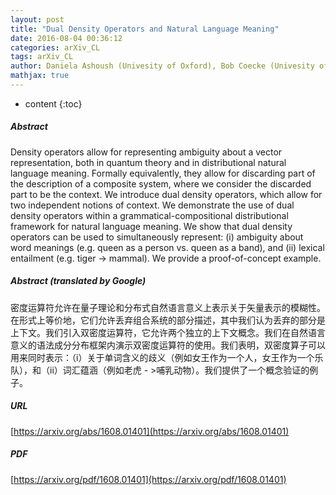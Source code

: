 ```yaml
---
layout: post
title: "Dual Density Operators and Natural Language Meaning"
date: 2016-08-04 00:36:12
categories: arXiv_CL
tags: arXiv_CL
author: Daniela Ashoush (Univesity of Oxford), Bob Coecke (Univesity of Oxford)
mathjax: true
---
```


* content
{:toc}

##### Abstract
Density operators allow for representing ambiguity about a vector representation, both in quantum theory and in distributional natural language meaning. Formally equivalently, they allow for discarding part of the description of a composite system, where we consider the discarded part to be the context. We introduce dual density operators, which allow for two independent notions of context. We demonstrate the use of dual density operators within a grammatical-compositional distributional framework for natural language meaning. We show that dual density operators can be used to simultaneously represent: (i) ambiguity about word meanings (e.g. queen as a person vs. queen as a band), and (ii) lexical entailment (e.g. tiger -> mammal). We provide a proof-of-concept example.

##### Abstract (translated by Google)
密度运算符允许在量子理论和分布式自然语言意义上表示关于矢量表示的模糊性。在形式上等价地，它们允许丢弃组合系统的部分描述，其中我们认为丢弃的部分是上下文。我们引入双密度运算符，它允许两个独立的上下文概念。我们在自然语言意义的语法成分分布框架内演示双密度运算符的使用。我们表明，双密度算子可以用来同时表示：（i）关于单词含义的歧义（例如女王作为一个人，女王作为一个乐队），和（ii）词汇蕴涵（例如老虎 - >哺乳动物）。我们提供了一个概念验证的例子。

##### URL
[https://arxiv.org/abs/1608.01401](https://arxiv.org/abs/1608.01401)

##### PDF
[https://arxiv.org/pdf/1608.01401](https://arxiv.org/pdf/1608.01401)

